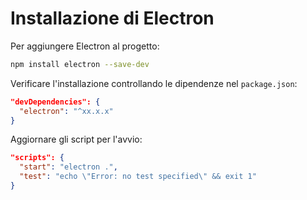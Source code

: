 # Installazione di Electron

Per aggiungere Electron al progetto:

```bash
npm install electron --save-dev
```

Verificare l'installazione controllando le dipendenze nel `package.json`:

```json
"devDependencies": {
  "electron": "^xx.x.x"
}
```

Aggiornare gli script per l'avvio:
```json
"scripts": {
  "start": "electron .",
  "test": "echo \"Error: no test specified\" && exit 1"
}
```